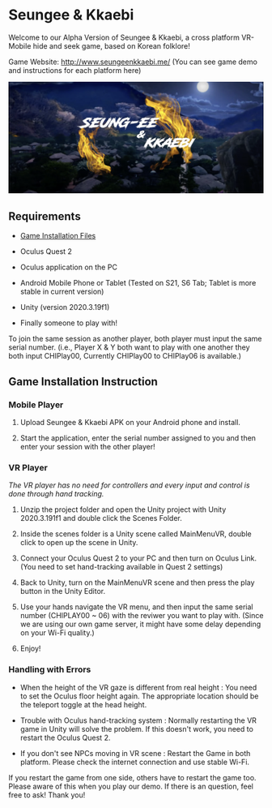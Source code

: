 # Seungee & Kkaebi

Welcome to our Alpha Version of Seungee & Kkaebi, a cross platform VR-Mobile hide and seek game, based on Korean folklore!

Game Website: http://www.seungeenkkaebi.me/ (You can see game demo and instructions for each platform here)

[![](https://github.com/seank0h/Seung-ee-Kkaebi/blob/main/teaser.png)](https://www.youtube.com/watch?v=LWdWkVZNUkc)

## Requirements

- [Game Installation Files](https://github.com/seank0h/Seung-ee-Kkaebi/releases/tag/AlphaVersion)

- Oculus Quest 2

- Oculus application on the PC

- Android Mobile Phone or Tablet (Tested on S21, S6 Tab; Tablet is more stable in current version)

- Unity (version 2020.3.19f1)

- Finally someone to play with!

To join the same session as another player, both player must input the same serial number. (i.e., Player X & Y both want to play with one another they both input CHIPlay00, Currently CHIPlay00 to CHIPlay06 is available.) 


## Game Installation Instruction
  
### Mobile Player
  
1. Upload Seungee & Kkaebi APK on your Android phone and install.
  
2. Start the application, enter the serial number assigned to you and then enter your session with the other player!
  

### VR Player
  
*The VR player has no need for controllers and every input and control is done through hand tracking.*
  
1. Unzip the project folder and open the Unity project with Unity 2020.3.191f1 and double click the Scenes Folder.
  
2. Inside the scenes folder is a Unity scene called MainMenuVR, double click to open up the scene in Unity.
  
3. Connect your Oculus Quest 2 to your PC and then turn on Oculus Link. (You need to set hand-tracking available in Quest 2 settings)
  
4. Back to Unity, turn on the MainMenuVR scene and then press the play button in the Unity Editor.
  
5. Use your hands navigate the VR menu, and then input the same serial number (CHIPLAY00 ~ 06) with the reviwer you want to play with. (Since we are using our own game server, it might have some delay depending on your Wi-Fi quality.)

6. Enjoy!


### Handling with Errors

- When the height of the VR gaze is different from real height : You need to set the Oculus floor height again. The appropriate location should be the teleport toggle at the head height.

- Trouble with Oculus hand-tracking system : Normally restarting the VR game in Unity will solve the problem. If this doesn't work, you need to restart the Oculus Quest 2.

- If you don't see NPCs moving in VR scene : Restart the Game in both platform. Please check the internet connection and use stable Wi-Fi.

If you restart the game from one side, others have to restart the game too. Please aware of this when you play our demo. If there is an question, feel free to ask! Thank you!


